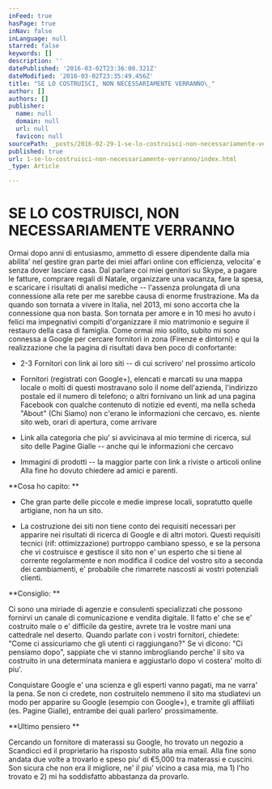 ```yaml
---
inFeed: true
hasPage: true
inNav: false
inLanguage: null
starred: false
keywords: []
description: ''
datePublished: '2016-03-02T23:36:00.321Z'
dateModified: '2016-03-02T23:35:49.456Z'
title: "SE LO COSTRUISCI, NON NECESSARIAMENTE VERRANNO\_"
author: []
authors: []
publisher:
  name: null
  domain: null
  url: null
  favicon: null
sourcePath: _posts/2016-02-29-1-se-lo-costruisci-non-necessariamente-verranno.md
published: true
url: 1-se-lo-costruisci-non-necessariamente-verranno/index.html
_type: Article

---
```

# SE LO COSTRUISCI, NON NECESSARIAMENTE VERRANNO 

Ormai dopo anni di entusiasmo, ammetto di essere dipendente dalla mia abilita' 
nel gestire gran parte dei miei affari online con efficienza, velocita' e senza dover 
lasciare casa. Dal parlare coi miei genitori su Skype, a pagare le fatture, comprare 
regali di Natale, organizzare una vacanza, fare la spesa, e scaricare i risultati di 
analisi mediche -- l'assenza prolungata di una connessione alla rete per me 
sarebbe causa di enorme frustrazione. 
Ma da quando son tornata a vivere in Italia, nel 2013, mi sono accorta che la 
connessione qua non basta. Son tornata per amore e in 10 mesi ho avuto i felici 
ma impegnativi compiti d'organizzare il mio matrimonio e seguire il restauro 
della casa di famiglia. 
Come ormai mio solito, subito mi sono connessa a Google per cercare fornitori in 
zona (Firenze e dintorni) e qui la realizzazione che la pagina di risultati dava ben 
poco di confortante: 

* 2-3 Fornitori con link ai loro siti -- di cui scrivero' nel prossimo articolo 

* Fornitori (registrati con Google+), elencati e marcati su una mappa locale
o molti di questi mostravano solo il nome dell'azienda, l'indirizzo 
postale ed il numero di telefono; 
o altri fornivano un link ad una pagina Facebook con qualche 
contenuto di notizie ed eventi, ma nella scheda "About" (Chi 
Siamo) non c'erano le informazioni che cercavo, es. niente sito 
web, orari di apertura, come arrivare 

* Link alla categoria che piu' si avvicinava al mio termine di ricerca, sul sito 
delle Pagine Gialle -- anche qui le informazioni che cercavo 

* Immagini di prodotti -- la maggior parte con link a riviste o articoli online
Alla fine ho dovuto chiedere ad amici e parenti. 

**Cosa ho capito: **

* Che gran parte delle piccole e medie imprese locali, sopratutto quelle 
artigiane, non ha un sito. 

* La costruzione dei siti non tiene conto dei requisiti necessari per apparire 
nei risultati di ricerca di Google e di altri motori. Questi requisiti tecnici 
(rif: ottimizzazione) purtroppo cambiano spesso, e se la persona che vi 
costruisce e gestisce il sito non e' un esperto che si tiene al corrente 
regolarmente e non modifica il codice del vostro sito a seconda dei 
cambiamenti, e' probabile che rimarrete nascosti ai vostri potenziali 
clienti. 

**Consiglio: **

Ci sono una miriade di agenzie e consulenti specializzati che possono 
fornirvi un canale di comunicazione e vendita digitale. Il fatto e' che se e' 
costruito male o e' difficile da gestire, avrete tra le vostre mani una 
cattedrale nel deserto. Quando parlate con i vostri fornitori, chiedete: 
"Come ci assicuriamo che gli utenti ci raggiungano?" Se vi dicono: "Ci 
pensiamo dopo", sappiate che vi stanno imbrogliando perche' il sito va 
costruito in una determinata maniera e aggiustarlo dopo vi costera' molto 
di piu'. 

Conquistare Google e' una scienza e gli esperti vanno pagati, ma ne 
varra' la pena. Se non ci credete, non costruitelo nemmeno il sito ma 
studiatevi un modo per apparire su Google (esempio con Google+), e 
tramite gli affiliati (es. Pagine Gialle), entrambe dei quali parlero' 
prossimamente. 

**Ultimo pensiero **

Cercando un fornitore di materassi su Google, ho trovato un negozio a Scandicci 
ed il proprietario ha risposto subito alla mia email. Alla fine sono andata due 
volte a trovarlo e speso piu' di €5,000 tra materassi e cuscini. Son sicura che 
non era il migliore, ne' il piu' vicino a casa mia, ma 1) l'ho trovato e 2) mi ha 
soddisfatto abbastanza da provarlo.